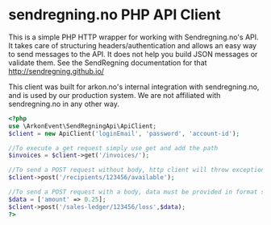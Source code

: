 # sendregning.no PHP API Client

This is a simple PHP HTTP wrapper for working with Sendregning.no's API. It takes care of structuring headers/authentication and allows an easy way to send messages to the API. It does not help you build JSON messages or validate them. See the SendRegning documentation for that http://sendregning.github.io/

This client was built for arkon.no's internal integration with sendregning.no, and is used by our production system. We are not affiliated with sendregning.no in any other way.

```php
<?php
use \ArkonEvent\SendRegningApi\ApiClient;
$client = new ApiClient('loginEmail', 'password', 'account-id');

//To execute a get request simply use get and add the path
$invoices = $client->get('/invoices/');

//To send a POST request without body, http client will throw exception if response is not 200
$client->post('/recipients/123456/available');

//To send a POST request with a body, data must be provided in format supported as input for json_encode 
$data = ['amount' => 0.25];
$client->post('/sales-ledger/123456/loss',$data);
?>
```
